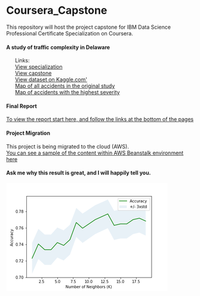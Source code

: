 # Coursera_Capstone
This repository will host the project capstone for IBM Data Science Professional Certificate Specialization on Coursera.

#### A study of traffic complexity in Delaware

<ol>
Links: <br>
<a href='https://www.coursera.org/professional-certificates/ibm-data-science'>View specialization</a><br>
<a href='https://www.coursera.org/learn/applied-data-science-capstone'>View capstone</a><br>
<a href='https://www.kaggle.com/sobhanmoosavi/us-accidents'>View dataset on Kaggle.com'</a><br>
<a href='https://www.stainlessray.com/map_DE_all_accidents.html'>Map of all accidents in the original study</a><br>
<a href='https://www.stainlessray.com/map_DE_highest_severity.html'>Map of accidents with the highest severity</a><br>

</ol>

####  Final Report

  <a href='https://github.com/stainlessray/Coursera_Capstone/blob/main/report/INTRODUCTION.md'>To view the report start here, and follow the links at the bottom of the pages</a>
  
  
#### Project Migration
This project is being migrated to the cloud (AWS). <br>
<a href='https://www.raycool.dev/de-traffic/data'>You can see a sample of the content within AWS Beanstalk environment here</a>



#### Ask me why this result is great, and I will happily tell you.
 ![image](https://github.com/stainlessray/Coursera_Capstone/blob/main/images/knn_eval.png?raw=true)

  
